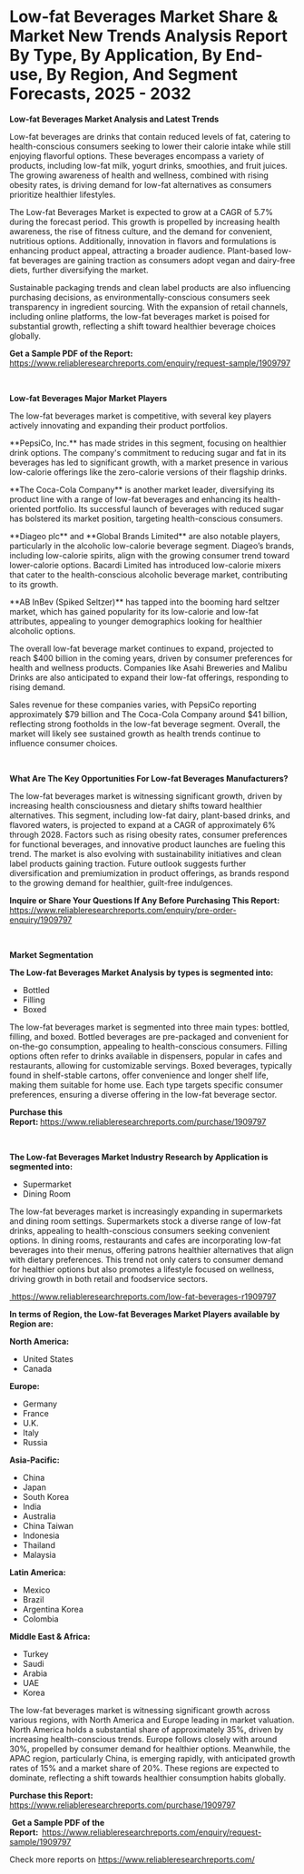 <p><h1>Low-fat Beverages Market Share & Market New Trends Analysis Report By Type, By Application, By End-use, By Region, And Segment Forecasts, 2025 - 2032</h1></p><p><strong>Low-fat Beverages Market Analysis and Latest Trends</strong></p>
<p><p>Low-fat beverages are drinks that contain reduced levels of fat, catering to health-conscious consumers seeking to lower their calorie intake while still enjoying flavorful options. These beverages encompass a variety of products, including low-fat milk, yogurt drinks, smoothies, and fruit juices. The growing awareness of health and wellness, combined with rising obesity rates, is driving demand for low-fat alternatives as consumers prioritize healthier lifestyles.</p><p>The Low-fat Beverages Market is expected to grow at a CAGR of 5.7% during the forecast period. This growth is propelled by increasing health awareness, the rise of fitness culture, and the demand for convenient, nutritious options. Additionally, innovation in flavors and formulations is enhancing product appeal, attracting a broader audience. Plant-based low-fat beverages are gaining traction as consumers adopt vegan and dairy-free diets, further diversifying the market.</p><p>Sustainable packaging trends and clean label products are also influencing purchasing decisions, as environmentally-conscious consumers seek transparency in ingredient sourcing. With the expansion of retail channels, including online platforms, the low-fat beverages market is poised for substantial growth, reflecting a shift toward healthier beverage choices globally.</p></p>
<p><strong>Get a Sample PDF of the Report:&nbsp;</strong> <a href="https://www.reliableresearchreports.com/enquiry/request-sample/1909797?utm_campaign=2199&utm_medium=2&utm_source=Github&utm_content=ia&utm_term=15022025&utm_id=low-fat-beverages">https://www.reliableresearchreports.com/enquiry/request-sample/1909797</a></p>
<p>&nbsp;</p>
<p><strong>Low-fat Beverages Major Market Players</strong></p>
<p><p>The low-fat beverages market is competitive, with several key players actively innovating and expanding their product portfolios. </p><p>**PepsiCo, Inc.** has made strides in this segment, focusing on healthier drink options. The company's commitment to reducing sugar and fat in its beverages has led to significant growth, with a market presence in various low-calorie offerings like the zero-calorie versions of their flagship drinks. </p><p>**The Coca-Cola Company** is another market leader, diversifying its product line with a range of low-fat beverages and enhancing its health-oriented portfolio. Its successful launch of beverages with reduced sugar has bolstered its market position, targeting health-conscious consumers.</p><p>**Diageo plc** and **Global Brands Limited** are also notable players, particularly in the alcoholic low-calorie beverage segment. Diageo’s brands, including low-calorie spirits, align with the growing consumer trend toward lower-calorie options. Bacardi Limited has introduced low-calorie mixers that cater to the health-conscious alcoholic beverage market, contributing to its growth.</p><p>**AB InBev (Spiked Seltzer)** has tapped into the booming hard seltzer market, which has gained popularity for its low-calorie and low-fat attributes, appealing to younger demographics looking for healthier alcoholic options. </p><p>The overall low-fat beverage market continues to expand, projected to reach $400 billion in the coming years, driven by consumer preferences for health and wellness products. Companies like Asahi Breweries and Malibu Drinks are also anticipated to expand their low-fat offerings, responding to rising demand. </p><p>Sales revenue for these companies varies, with PepsiCo reporting approximately $79 billion and The Coca-Cola Company around $41 billion, reflecting strong footholds in the low-fat beverage segment. Overall, the market will likely see sustained growth as health trends continue to influence consumer choices.</p></p>
<p>&nbsp;</p>
<p><strong>What Are The Key Opportunities For Low-fat Beverages Manufacturers?</strong></p>
<p><p>The low-fat beverages market is witnessing significant growth, driven by increasing health consciousness and dietary shifts toward healthier alternatives. This segment, including low-fat dairy, plant-based drinks, and flavored waters, is projected to expand at a CAGR of approximately 6% through 2028. Factors such as rising obesity rates, consumer preferences for functional beverages, and innovative product launches are fueling this trend. The market is also evolving with sustainability initiatives and clean label products gaining traction. Future outlook suggests further diversification and premiumization in product offerings, as brands respond to the growing demand for healthier, guilt-free indulgences.</p></p>
<p><strong>Inquire or Share Your Questions If Any Before Purchasing This Report:</strong> <a href="https://www.reliableresearchreports.com/enquiry/pre-order-enquiry/1909797?utm_campaign=2199&utm_medium=2&utm_source=Github&utm_content=ia&utm_term=15022025&utm_id=low-fat-beverages">https://www.reliableresearchreports.com/enquiry/pre-order-enquiry/1909797</a></p>
<p>&nbsp;</p>
<p><strong>Market Segmentation</strong></p>
<p><strong>The Low-fat Beverages Market Analysis by types is segmented into:</strong></p>
<p><ul><li>Bottled</li><li>Filling</li><li>Boxed</li></ul></p>
<p><p>The low-fat beverages market is segmented into three main types: bottled, filling, and boxed. Bottled beverages are pre-packaged and convenient for on-the-go consumption, appealing to health-conscious consumers. Filling options often refer to drinks available in dispensers, popular in cafes and restaurants, allowing for customizable servings. Boxed beverages, typically found in shelf-stable cartons, offer convenience and longer shelf life, making them suitable for home use. Each type targets specific consumer preferences, ensuring a diverse offering in the low-fat beverage sector.</p></p>
<p><strong>Purchase this Report:&nbsp;</strong><a href="https://www.reliableresearchreports.com/purchase/1909797?utm_campaign=2199&utm_medium=2&utm_source=Github&utm_content=ia&utm_term=15022025&utm_id=low-fat-beverages">https://www.reliableresearchreports.com/purchase/1909797</a></p>
<p>&nbsp;</p>
<p><strong>The Low-fat Beverages Market Industry Research by Application is segmented into:</strong></p>
<p><ul><li>Supermarket</li><li>Dining Room</li></ul></p>
<p><p>The low-fat beverages market is increasingly expanding in supermarkets and dining room settings. Supermarkets stock a diverse range of low-fat drinks, appealing to health-conscious consumers seeking convenient options. In dining rooms, restaurants and cafes are incorporating low-fat beverages into their menus, offering patrons healthier alternatives that align with dietary preferences. This trend not only caters to consumer demand for healthier options but also promotes a lifestyle focused on wellness, driving growth in both retail and foodservice sectors.</p></p>
<p><a href="https://www.reliableresearchreports.com/low-fat-beverages-r1909797?utm_campaign=2199&utm_medium=2&utm_source=Github&utm_content=ia&utm_term=15022025&utm_id=low-fat-beverages">&nbsp;https://www.reliableresearchreports.com/low-fat-beverages-r1909797</a></p>
<p><strong>In terms of Region, the Low-fat Beverages Market Players available by Region are:</strong></p>
<p>
    <p> <strong> North America: </strong>
        <ul>
            <li>United States</li>
            <li>Canada</li>
        </ul>
        </p> 
    <p> <strong> Europe: </strong>
        <ul>
            <li>Germany</li>
            <li>France</li>
            <li>U.K.</li>
            <li>Italy</li>
            <li>Russia</li>
        </ul>
        </p> 
    <p> <strong> Asia-Pacific: </strong>
        <ul>
            <li>China</li>
            <li>Japan</li>
            <li>South Korea</li>
            <li>India</li>
            <li>Australia</li>
            <li>China Taiwan</li>
            <li>Indonesia</li>
            <li>Thailand</li>
            <li>Malaysia</li>
        </ul>
        </p> 
    <p> <strong> Latin America: </strong>
        <ul>
            <li>Mexico</li>
            <li>Brazil</li>
            <li>Argentina Korea</li>
            <li>Colombia</li>
        </ul>
        </p> 
    <p> <strong> Middle East & Africa: </strong>
        <ul>
            <li>Turkey</li>
            <li>Saudi</li>
            <li>Arabia</li>
            <li>UAE</li>
            <li>Korea</li>
        </ul>
    </p>
    </p>
<p><p>The low-fat beverages market is witnessing significant growth across various regions, with North America and Europe leading in market valuation. North America holds a substantial share of approximately 35%, driven by increasing health-conscious trends. Europe follows closely with around 30%, propelled by consumer demand for healthier options. Meanwhile, the APAC region, particularly China, is emerging rapidly, with anticipated growth rates of 15% and a market share of 20%. These regions are expected to dominate, reflecting a shift towards healthier consumption habits globally.</p></p>
<p><strong>Purchase this Report: </strong><a href="https://www.reliableresearchreports.com/purchase/1909797?utm_campaign=2199&utm_medium=2&utm_source=Github&utm_content=ia&utm_term=15022025&utm_id=low-fat-beverages">https://www.reliableresearchreports.com/purchase/1909797</a></p>
<p>&nbsp;<strong>Get a Sample PDF of the Report:&nbsp;&nbsp;</strong><a href="https://www.reliableresearchreports.com/enquiry/request-sample/1909797?utm_campaign=2199&utm_medium=2&utm_source=Github&utm_content=ia&utm_term=15022025&utm_id=low-fat-beverages">https://www.reliableresearchreports.com/enquiry/request-sample/1909797</a></p>
<p><strong></strong></p>
<p>Check more reports on <a href="https://www.reliableresearchreports.com/?utm_campaign=2199&utm_medium=2&utm_source=Github&utm_content=ia&utm_term=15022025&utm_id=low-fat-beverages">https://www.reliableresearchreports.com/</a></p>